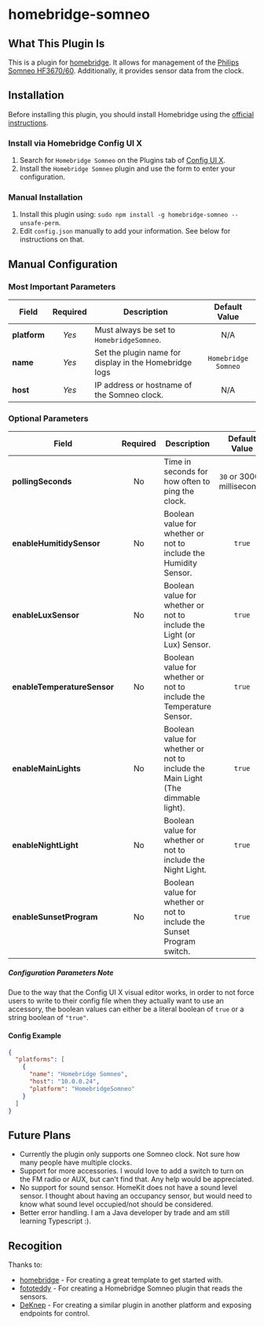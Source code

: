 # homebridge-somneo

## What This Plugin Is
This is a plugin for [homebridge](https://github.com/homebridge/homebridge). It allows for management of the [Philips Somneo HF3670/60](https://www.usa.philips.com/c-p/HF3670_60/smartsleep-connected-sleep-and-wake-up-light). Additionally, it provides sensor data from the clock.

## Installation

Before installing this plugin, you should install Homebridge using the [official instructions](https://github.com/homebridge/homebridge/wiki).

### Install via Homebridge Config UI X

1. Search for `Homebridge Somneo` on the Plugins tab of [Config UI X](https://www.npmjs.com/package/homebridge-config-ui-x).
2. Install the `Homebridge Somneo` plugin and use the form to enter your configuration.

### Manual Installation

1. Install this plugin using: `sudo npm install -g homebridge-somneo --unsafe-perm`.
2. Edit `config.json` manually to add your information. See below for instructions on that.

## Manual Configuration

### Most Important Parameters

| Field | Required | Description                              | Default Value |
| ------| :------: | ---------------------------------------- | :-----------: |
| **platform** | *Yes* | Must always be set to `HomebridgeSomneo`.| N/A |
| **name** | *Yes* | Set the plugin name for display in the Homebridge logs | `Homebridge Somneo` |
| **host** | *Yes* | IP address or hostname of the Somneo clock. | N/A |


### Optional Parameters

| Field | Required | Description                              | Default Value |
| ------| :-------: | ---------------------------------------- | :------------: |
| **pollingSeconds**| No | Time in seconds for how often to ping the clock. | `30` or 30000 milliseconds |
| **enableHumitidySensor**| No | Boolean value for whether or not to include the Humidity Sensor. | `true` |
| **enableLuxSensor**| No | Boolean value for whether or not to include the Light (or Lux) Sensor. | `true` |
| **enableTemperatureSensor** | No | Boolean value for whether or not to include the Temperature Sensor. | `true` |
| **enableMainLights** | No | Boolean value for whether or not to include the Main Light (The dimmable light). | `true` |
| **enableNightLight** | No | Boolean value for whether or not to include the Night Light. |`true`|
| **enableSunsetProgram** | No | Boolean value for whether or not to include the Sunset Program switch. | `true` |

##### Configuration Parameters Note
Due to the way that the Config UI X visual editor works, in order to not force users to write to their config file when they actually want to use an accessory, the boolean values can either be a literal boolean of `true` or a string boolean of `"true"`.


#### Config Example

```json
{
  "platforms": [
    {
      "name": "Homebridge Somneo",
      "host": "10.0.0.24",
      "platform": "HomebridgeSomneo"
    }
  ]
}
```


## Future Plans
- Currently the plugin only supports one Somneo clock. Not sure how many people have multiple clocks.
- Support for more accessories. I would love to add a switch to turn on the FM radio or AUX, but can't find that. Any help would be appreciated.
- No support for sound sensor. HomeKit does not have a sound level sensor. I thought about having an occupancy sensor, but would need to know what sound level occupied/not should be considered.
- Better error handling. I am a Java developer by trade and am still learning Typescript :).

## Recogition
Thanks to:

* [homebridge](https://github.com/homebridge/homebridge-plugin-template) - For creating a great template to get started with.
* [fototeddy](https://github.com/fototeddy/homebridge-somneo-sensors) - For creating a Homebridge Somneo plugin that reads the sensors.
* [DeKnep](https://www.domoticz.com/forum/viewtopic.php?t=33033) - For creating a similar plugin in another platform and exposing endpoints for control.
